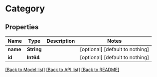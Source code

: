 # Category


## Properties
Name | Type | Description | Notes
------------ | ------------- | ------------- | -------------
**name** | **String** |  | [optional] [default to nothing]
**id** | **Int64** |  | [optional] [default to nothing]


[[Back to Model list]](../README.md#models) [[Back to API list]](../README.md#api-endpoints) [[Back to README]](../README.md)


